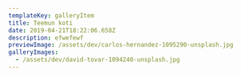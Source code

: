 ```yaml
---
templateKey: galleryItem
title: Teemun koti
date: 2019-04-21T18:22:06.658Z
description: efwefewf
previewImage: /assets/dev/carlos-hernandez-1095290-unsplash.jpg
galleryImages:
  - /assets/dev/david-tovar-1094240-unsplash.jpg
---
```


